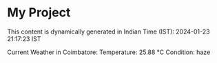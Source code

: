 # My Project

This content is dynamically generated in Indian Time (IST): 2024-01-23 21:17:23 IST


Current Weather in Coimbatore:
Temperature: 25.88 °C
Condition: haze
